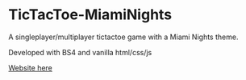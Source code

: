 # TicTacToe-MiamiNights
A singleplayer/multiplayer tictactoe game with a Miami Nights theme.

Developed with BS4 and vanilla html/css/js

[Website here](https://dantictactoemn.netlify.app/)
